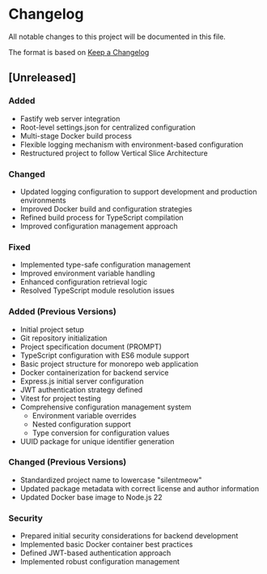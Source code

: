 # Changelog

All notable changes to this project will be documented in this file.

The format is based on [Keep a Changelog](https://keepachangelog.com/en/1.1.0/)

## [Unreleased]

### Added
- Fastify web server integration
- Root-level settings.json for centralized configuration
- Multi-stage Docker build process
- Flexible logging mechanism with environment-based configuration
- Restructured project to follow Vertical Slice Architecture

### Changed
- Updated logging configuration to support development and production environments
- Improved Docker build and configuration strategies
- Refined build process for TypeScript compilation
- Improved configuration management approach

### Fixed
- Implemented type-safe configuration management
- Improved environment variable handling
- Enhanced configuration retrieval logic
- Resolved TypeScript module resolution issues

### Added (Previous Versions)
- Initial project setup
- Git repository initialization
- Project specification document (PROMPT)
- TypeScript configuration with ES6 module support
- Basic project structure for monorepo web application
- Docker containerization for backend service
- Express.js initial server configuration
- JWT authentication strategy defined
- Vitest for project testing
- Comprehensive configuration management system
    - Environment variable overrides
    - Nested configuration support
    - Type conversion for configuration values
- UUID package for unique identifier generation

### Changed (Previous Versions)
- Standardized project name to lowercase "silentmeow"
- Updated package metadata with correct license and author information
- Updated Docker base image to Node.js 22

### Security
- Prepared initial security considerations for backend development
- Implemented basic Docker container best practices
- Defined JWT-based authentication approach
- Implemented robust configuration management
